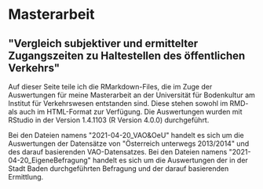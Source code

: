 # Masterarbeit 
## "Vergleich subjektiver und ermittelter Zugangszeiten zu Haltestellen des öffentlichen Verkehrs"
Auf dieser Seite teile ich die RMarkdown-Files, die im Zuge der Auswertungen für meine Masterarbeit an der Universität für Bodenkultur am Institut für Verkehrswesen entstanden sind. Diese stehen sowohl im RMD- als auch im HTML-Format zur Verfügung. Die Auswertungen wurden mit RStudio in der Version 1.4.1103 (R Version 4.0.0) durchgeführt. 

Bei den Dateien namens "2021-04-20_VAO&OeU" handelt es sich um die Auswertungen der Datensätze von "Österreich unterwegs 2013/2014" und des darauf basierenden VAO-Datensatzes. 
Bei den Dateien namens "2021-04-20_EigeneBefragung" handelt es sich um die Auswertungen der in der Stadt Baden durchgeführten Befragung und der darauf basierenden Ermittlung. 
